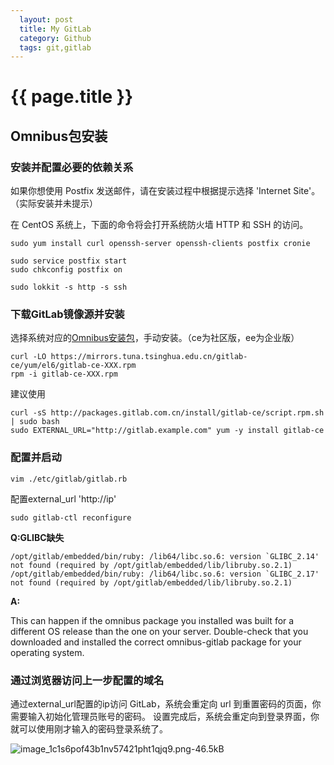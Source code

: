 ```yaml
---
  layout: post
  title: My GitLab
  category: Github
  tags: git,gitlab
---
```


# {{ page.title }}

## Omnibus包安装

### 安装并配置必要的依赖关系

如果你想使用 Postfix 发送邮件，请在安装过程中根据提示选择 'Internet Site'。（实际安装并未提示）

在 CentOS 系统上，下面的命令将会打开系统防火墙 HTTP 和 SSH 的访问。 

```
sudo yum install curl openssh-server openssh-clients postfix cronie

sudo service postfix start
sudo chkconfig postfix on

sudo lokkit -s http -s ssh
```

### 下载GitLab镜像源并安装

选择系统对应的[Omnibus安装包][1]，手动安装。（ce为社区版，ee为企业版）

```
curl -LO https://mirrors.tuna.tsinghua.edu.cn/gitlab-ce/yum/el6/gitlab-ce-XXX.rpm
rpm -i gitlab-ce-XXX.rpm
```

建议使用

```
curl -sS http://packages.gitlab.com.cn/install/gitlab-ce/script.rpm.sh | sudo bash
sudo EXTERNAL_URL="http://gitlab.example.com" yum -y install gitlab-ce
```



### 配置并启动

```
vim ./etc/gitlab/gitlab.rb
```

配置external_url 'http://ip'     

```
sudo gitlab-ctl reconfigure
```

**Q:GLIBC缺失**

    /opt/gitlab/embedded/bin/ruby: /lib64/libc.so.6: version `GLIBC_2.14' not found (required by /opt/gitlab/embedded/lib/libruby.so.2.1)
    /opt/gitlab/embedded/bin/ruby: /lib64/libc.so.6: version `GLIBC_2.17' not found (required by /opt/gitlab/embedded/lib/libruby.so.2.1)

**A:**

This can happen if the omnibus package you installed was built for a different OS release than the one on your server. Double-check that you downloaded and installed the correct omnibus-gitlab package for your operating system.

### 通过浏览器访问上一步配置的域名 

通过external_url配置的ip访问 GitLab，系统会重定向 url 到重置密码的页面，你需要输入初始化管理员账号的密码。 设置完成后，系统会重定向到登录界面，你就可以使用刚才输入的密码登录系统了。

![image_1c1s6pof43b1nv57421pht1qjq9.png-46.5kB][2]


  [1]: https://mirrors.tuna.tsinghua.edu.cn/gitlab-ce/yum/
  [2]: http://static.zybuluo.com/wongjorie/kx9ies99cxwohe9pided6ulx/image_1c1s6pof43b1nv57421pht1qjq9.png

